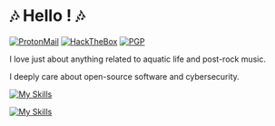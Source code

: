 # 🎶 Hello ! 🎶

[![ProtonMail](https://img.shields.io/badge/ProtonMail-8B89CC?style=for-the-badge&logo=protonmail&logoColor=white)](mailto:mail@chelsea486mhz.fr)
[![HackTheBox](https://img.shields.io/badge/HackTheBox-111927?style=for-the-badge&logo=Hack%20The%20Box&logoColor=9FEF00)](https://app.hackthebox.com/profile/1802320)
[![PGP](https://img.shields.io/badge/GnuPG_Public_Key-333?style=for-the-badge&logo=GNU%20Privacy%20Guard&logoColor=0093DD)](https://chelsea486mhz.fr/pubkeys/chelsea486mhz-pgp.pub)

I love just about anything related to aquatic life and post-rock music.

I deeply care about open-source software and cybersecurity.

[![My Skills](https://skillicons.dev/icons?i=py,flask,docker,kubernetes,openstack,aws,nodejs&theme=dark)](https://skillicons.dev)

[![My Skills](https://skillicons.dev/icons?i=bash,gitlab,prometheus,grafana,mysql,redis,nginx&theme=dark)](https://skillicons.dev)

